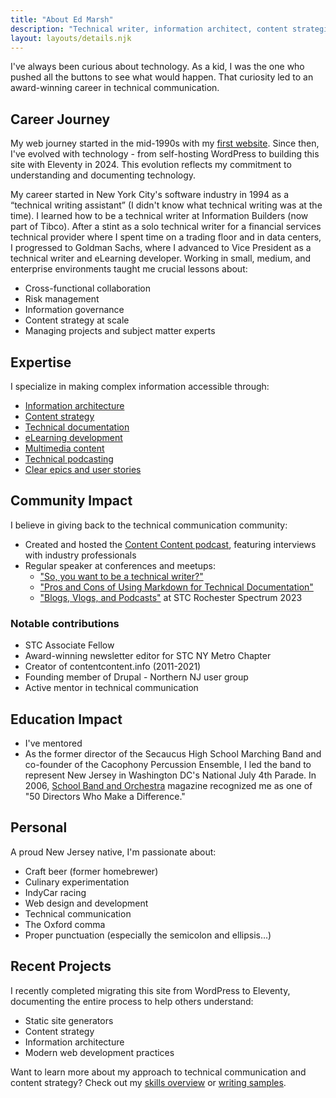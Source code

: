 ```yaml
---
title: "About Ed Marsh"
description: "Technical writer, information architect, content strategist, and community builder with over two decades of experience in making complex information accessible."
layout: layouts/details.njk
---
```


I've always been curious about technology. As a kid, I was the one who pushed all the buttons to see what would happen. That curiosity led to an award-winning career in technical communication.

## Career Journey

My web journey started in the mid-1990s with my [first website](https://web.archive.org/web/19991008110914/http://www.geocities.com/SoHo/Cafe/8299/frameset.html). Since then, I've evolved with technology - from self-hosting WordPress to building this site with Eleventy in 2024. This evolution reflects my commitment to understanding and documenting technology.

My career started in New York City's software industry in 1994 as a &ldquo;technical writing assistant&rdquo; (I didn't know what technical writing was at the time). I learned how to be a technical writer at Information Builders (now part of Tibco). After a stint as a solo technical writer for a financial services technical provider where I spent time on a trading floor and in data centers, I progressed to Goldman Sachs, where I advanced to Vice President as a technical writer and eLearning developer. Working in small, medium, and enterprise environments taught me crucial lessons about:

- Cross-functional collaboration
- Risk management
- Information governance
- Content strategy at scale
- Managing projects and subject matter experts

## Expertise

I specialize in making complex information accessible through:

- [Information architecture](/skills/information-architecture/)
- [Content strategy](/skills/content-strategy/)
- [Technical documentation](/skills/technical-writing/)
- [eLearning development](/skills/elearning/)
- [Multimedia content](/skills/multimedia/)
- [Technical podcasting](/skills/podcasting/)
- [Clear epics and user stories](/skills/agile/)

## Community Impact

I believe in giving back to the technical communication community:

- Created and hosted the [Content Content podcast](/podcasts/), featuring interviews with industry professionals
- Regular speaker at conferences and meetups:
  - ["So, you want to be a technical writer?"](https://www.brighttalk.com/webcast/9273/608187)
  - ["Pros and Cons of Using Markdown for Technical Documentation"](https://www.brighttalk.com/webcast/9273/608016)
  - ["Blogs, Vlogs, and Podcasts"](https://stc-rochester.org/conference-session-descriptions/) at STC Rochester Spectrum 2023

### Notable contributions

- STC Associate Fellow
- Award-winning newsletter editor for STC NY Metro Chapter
- Creator of contentcontent.info (2011-2021)
- Founding member of Drupal - Northern NJ user group
- Active mentor in technical communication

## Education Impact

- I've mentored
- As the former director of the Secaucus High School Marching Band and co-founder of the Cacophony Percussion Ensemble, I led the band to represent New Jersey in Washington DC's National July 4th Parade. In 2006, [School Band and Orchestra](http://www.sbomagazine.com/) magazine recognized me as one of "50 Directors Who Make a Difference."

## Personal

A proud New Jersey native, I'm passionate about:

- Craft beer (former homebrewer)
- Culinary experimentation
- IndyCar racing
- Web design and development
- Technical communication
- The Oxford comma
- Proper punctuation (especially the semicolon and ellipsis&hellip;)

## Recent Projects

I recently completed migrating this site from WordPress to Eleventy, documenting the entire process to help others understand:

- Static site generators
- Content strategy
- Information architecture
- Modern web development practices

Want to learn more about my approach to technical communication and content strategy? Check out my [skills overview](/skills/) or [writing samples](/technical-writing-examples/).
